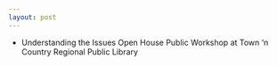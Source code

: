 ```yaml
---
layout: post
---
```


* Understanding the Issues Open House Public Workshop at Town ‘n Country Regional Public Library
